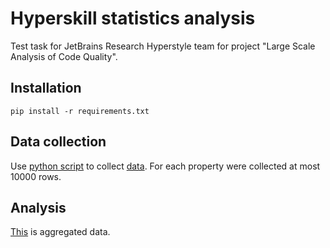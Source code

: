 # Hyperskill statistics analysis

Test task for JetBrains Research Hyperstyle team for project "Large Scale Analysis of Code Quality". 

## Installation

`pip install -r requirements.txt`

## Data collection

Use [python script](https://github.com/eartser/hyperstyle-analyze/blob/main/analysis/src/python/data_collection/run_data_collection.py) to collect [data](https://github.com/eartser/hyperstyle-analyze/tree/main/output). For each property were collected at most 10000 rows.


## Analysis

[This](https://github.com/eartser/hyperstyle-analyze/blob/main/Hyperskill_statistics_analyze.ipynb) is aggregated data.

